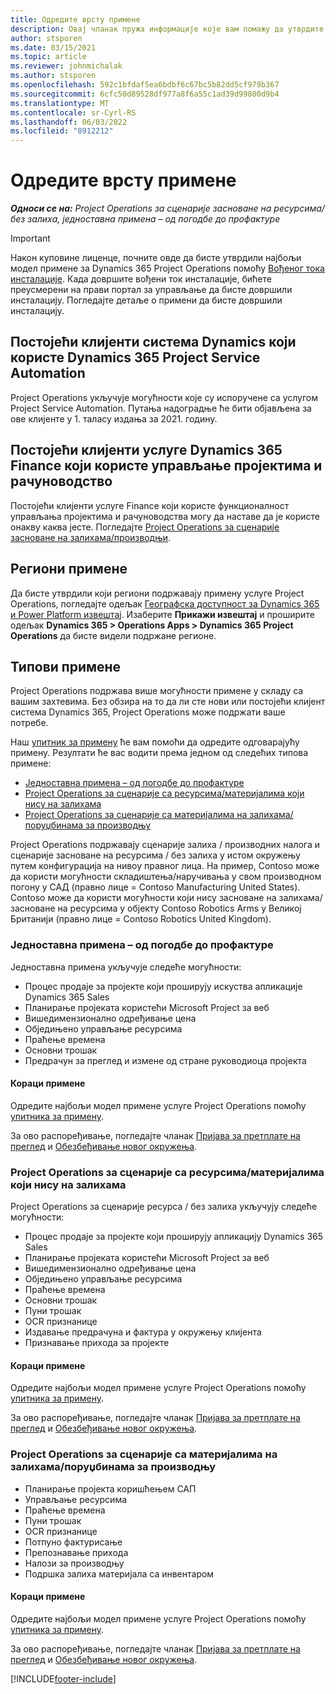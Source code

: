 ```yaml
---
title: Одредите врсту примене
description: Овај чланак пружа информације које вам помажу да утврдите правилан тип примене услуге Project Operations за ваше предузеће.
author: stsporen
ms.date: 03/15/2021
ms.topic: article
ms.reviewer: johnmichalak
ms.author: stsporen
ms.openlocfilehash: 592c1bfdaf5ea6bdbf6c67bc5b82dd5cf979b367
ms.sourcegitcommit: 6cfc50d89528df977a8f6a55c1ad39d99800d9b4
ms.translationtype: MT
ms.contentlocale: sr-Cyrl-RS
ms.lasthandoff: 06/03/2022
ms.locfileid: "8912212"
---
```

# <a name="determine-your-deployment-type"></a>Одредите врсту примене

_**Односи се на:** Project Operations за сценарије засноване на ресурсима/без залиха, једноставна примена – од погодбе до профактуре_

> [!IMPORTANT]
> Након куповине лиценце, почните овде да бисте утврдили најбољи модел примене за Dynamics 365 Project Operations помоћу [Вођеног тока инсталације](https://aka.ms/provisionprojectoperations).
> Када довршите вођени ток инсталације, бићете преусмерени на прави портал за управљање да бисте довршили инсталацију. Погледајте детаље о примени да бисте довршили инсталацију.


## <a name="existing-customers-of-dynamics-using-dynamics-365-project-service-automation"></a>Постојећи клијенти система Dynamics који користе Dynamics 365 Project Service Automation
Project Operations укључује могућности које су испоручене са услугом Project Service Automation. Путања надоградње ће бити објављена за ове клијенте у 1. таласу издања за 2021. годину.

## <a name="existing-customers-of-dynamics-365-finance-using-project-management-and-accounting"></a>Постојећи клијенти услуге Dynamics 365 Finance који користе управљање пројектима и рачуноводство 

Постојећи клијенти услуге Finance који користе функционалност управљања пројектима и рачуноводства могу да наставе да је користе онакву каква јесте. Погледајте [Project Operations за сценарије засноване на залихама/производњи](#pma).


## <a name="deployment-regions"></a>Региони примене
Да бисте утврдили који региони подржавају примену услуге Project Operations, погледајте одељак [Географска доступност за Dynamics 365 и Power Platform извештај](https://dynamics.microsoft.com/en-us/geographic-availability/). Изаберите **Прикажи извештај** и проширите одељак **Dynamics 365 > Operations Apps > Dynamics 365 Project Operations** да бисте видели подржане регионе.

## <a name="deployment-types"></a>Типови примене
Project Operations подржава више могућности примене у складу са вашим захтевима. Без обзира на то да ли сте нови или постојећи клијент система Dynamics 365, Project Operations може подржати ваше потребе.

Наш [упитник за примену](https://aka.ms/provisionprojectoperations) ће вам помоћи да одредите одговарајућу примену. Резултати ће вас водити према једном од следећих типова примене:

- [Једноставна примена – од погодбе до профактуре](#lite)
- [Project Operations за сценарије са ресурсима/материјалима који нису на залихама](#integrated)
- [Project Operations за сценарије са материјалима на залихама/поруџбинама за производњу](#pma)

Project Operations подржавају сценарије залиха / производних налога и сценарије засноване на ресурсима / без залиха у истом окружењу путем конфигурација на нивоу правног лица. На пример, Contoso може да користи могућности складиштења/наручивања у свом производном погону у САД (правно лице = Contoso Manufacturing United States). Contoso може да користи могућности који нису засноване на залихама/засноване на ресурсима у објекту Contoso Robotics Arms у Великој Британији (правно лице = Contoso Robotics United Kingdom).

### <a name="lite-deployment---deal-to-proforma-invoicing"></a><a  name="lite"></a>Једноставна примена – од погодбе до профактуре

Једноставна примена укључује следеће могућности:

- Процес продаје за пројекте који проширују искуства апликације Dynamics 365 Sales
- Планирање пројеката користећи Microsoft Project за веб
- Вишедимензионално одређивање цена
- Обједињено управљање ресурсима
- Праћење времена
- Основни трошак
- Предрачун за преглед и измене од стране руководиоца пројекта 

#### <a name="deployment-steps"></a>Кораци примене
Одредите најбољи модел примене услуге Project Operations помоћу [упитника за примену](https://aka.ms/provisionprojectoperations).

За ово распоређивање, погледајте чланак [Пријава за претплате на преглед](lite-preview-subscription-sign-up.md) и [Обезбеђивање новог окружења](lite-deployment.md). 


### <a name="project-operations-for-resourcenon-stocked-scenarios"></a><a name="integrated"></a>Project Operations за сценарије са ресурсима/материјалима који нису на залихама
Project Operations за сценарије ресурса / без залиха укључују следеће могућности:
 
- Процес продаје за пројекте који проширују апликацију Dynamics 365 Sales
- Планирање пројеката користећи Microsoft Project за веб
- Вишедимензионално одређивање цена
- Обједињено управљање ресурсима
- Праћење времена
- Основни трошак
- Пуни трошак
- OCR признанице
- Издавање предрачуна и фактура у окружењу клијента 
- Признавање прихода за пројекте

#### <a name="deployment-steps"></a>Кораци примене
Одредите најбољи модел примене услуге Project Operations помоћу [упитника за примену](https://aka.ms/provisionprojectoperations).

За ово распоређивање, погледајте чланак [Пријава за претплате на преглед](resource-sign-up-preview-subscription.md) и [Обезбеђивање новог окружења](resource-provision-new-environment.md). 


### <a name="project-operations-for-stockedproduction-order-scenarios"></a><a name="pma"></a>Project Operations за сценарије са материјалима на залихама/поруџбинама за производњу

- Планирање пројекта коришћењем САП
- Управљање ресурсима
- Праћење времена
- Пуни трошак
- OCR признанице
- Потпуно фактурисање
- Препознавање прихода
- Налози за производњу
- Подршка залиха материјала са инвентаром

#### <a name="deployment-steps"></a>Кораци примене
Одредите најбољи модел примене услуге Project Operations помоћу [упитника за примену](https://aka.ms/provisionprojectoperations).

За ово распоређивање, погледајте чланак [Пријава за претплате на преглед](/dynamics365/fin-ops-core/dev-itpro/dev-tools/sign-up-preview-subscription?toc=%2fdynamics365%2ffinance%2ftoc.json) и [Обезбеђивање новог окружења](/dynamics365/fin-ops-core/dev-itpro/deployment/deploy-demo-environment?toc=%2fdynamics365%2ffinance%2ftoc.json). 



[!INCLUDE[footer-include](../includes/footer-banner.md)]